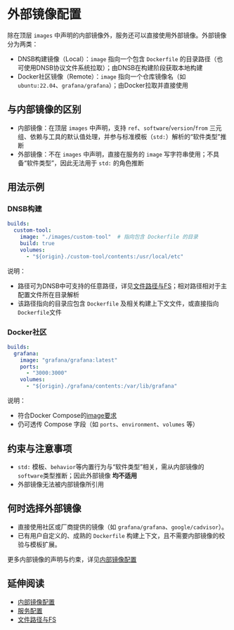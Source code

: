 # 外部镜像配置

除在顶层 `images` 中声明的内部镜像外，服务还可以直接使用外部镜像。外部镜像分为两类：

- DNSB构建镜像（Local）：`image` 指向一个包含 `Dockerfile` 的目录路径（也可使用DNSB协议文件系统拉取）；由DNSB在构建阶段获取本地构建
- Docker社区镜像（Remote）：`image` 指向一个仓库镜像名（如 `ubuntu:22.04`、`grafana/grafana`）；由Docker拉取并直接使用

## 与内部镜像的区别

- 内部镜像：在顶层 `images` 中声明，支持 `ref`、`software`/`version`/`from` 三元组、依赖与工具的默认值处理，并参与标准模板（`std:`）解析的“软件类型”推断
- 外部镜像：不在 `images` 中声明，直接在服务的 `image` 写字符串使用；不具备“软件类型”，因此无法用于 `std:` 的角色推断

## 用法示例

### DNSB构建

```yaml
builds:
  custom-tool:
    image: "./images/custom-tool"  # 指向包含 Dockerfile 的目录
    build: true
    volumes:
      - "${origin}./custom-tool/contents:/usr/local/etc"
```

说明：

- 路径可为DNSB中可支持的任意路径，详见[文件路径与FS](../rule/paths-and-fs.md)；相对路径相对于主配置文件所在目录解析
- 该路径指向的目录应包含 `Dockerfile` 及相关构建上下文文件，或直接指向 `Dockerfile`文件

### Docker社区

```yaml
builds:
  grafana:
    image: "grafana/grafana:latest"
    ports:
      - "3000:3000"
    volumes:
      - "${origin}./grafana/contents:/var/lib/grafana"
```

说明：

- 符合Docker Compose的[image要求](https://docs.docker.com/reference/compose-file/services/#image)
- 仍可透传 Compose 字段（如 `ports`、`environment`、`volumes` 等）

## 约束与注意事项

- `std:` 模板、`behavior`等内置行为与“软件类型”相关，需从内部镜像的  `software`类型推断；因此外部镜像 **均不适用**
- 外部镜像无法被内部镜像所引用

## 何时选择外部镜像

- 直接使用社区或厂商提供的镜像（如 `grafana/grafana`、`google/cadvisor`）。
- 已有用户自定义的、成熟的 `Dockerfile` 构建上下文，且不需要内部镜像的校验与模板扩展。

更多内部镜像的声明与约束，详见[内部镜像配置](images.md)

## 延伸阅读

- [内部镜像配置](images.md)
- [服务配置](builds.md)
- [文件路径与FS](../rule/paths-and-fs.md)
